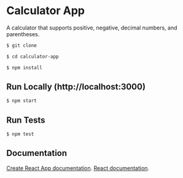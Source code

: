 # Calculator App

A calculator that supports positive, negative, decimal numbers, and parentheses.


```sh
$ git clone 
```

```sh
$ cd calculator-app
```

```sh
$ npm install
```

## Run Locally (http://localhost:3000)

```sh
$ npm start
```

## Run Tests

```sh
$ npm test
```

## Documentation

[Create React App documentation](https://facebook.github.io/create-react-app/docs/getting-started).
[React documentation](https://reactjs.org/).

